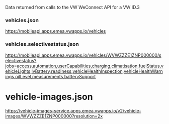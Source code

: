 
Data returned from calls to the VW WeConnect API for a VW ID.3

### vehicles.json

https://mobileapi.apps.emea.vwapps.io/vehicles

### vehicles.selectivestatus.json

https://mobileapi.apps.emea.vwapps.io/vehicles/WVWZZZE1ZNP000000/selectivestatus?jobs=access,automation,userCapabilities,charging,climatisation,fuelStatus,vehicleLights,lvBattery,readiness,vehicleHealthInspection,vehicleHealthWarnings,oilLevel,measurements,batterySupport


# vehicle-images.json

https://vehicle-images-service.apps.emea.vwapps.io/v2/vehicle-images/WVWZZZE1ZNP000000?resolution=2x

